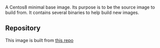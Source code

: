 A Centos8 minimal base image. Its purpose is to be the source image to build from. It contains several binaries to help build new images.

## Repository
This image is built from [this repo](https://github.com/eucariop/base)
